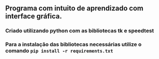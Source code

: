 ## Programa com intuito de aprendizado com interface gráfica.
### Criado utilizando python com as bibliotecas tk e speedtest
### Para a instalação das bibliotecas necessárias utilize o comando ```pip install -r requirements.txt```